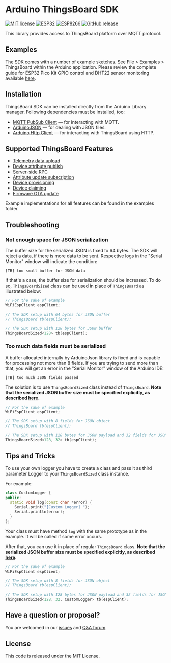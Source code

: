 
# Arduino ThingsBoard SDK

[![MIT license](https://img.shields.io/badge/License-MIT-yellow.svg?style=flat-square)](https://lbesson.mit-license.org/)
[![ESP32](https://img.shields.io/badge/ESP-32-green.svg?style=flat-square)](https://www.espressif.com/en/products/socs/esp32)
[![ESP8266](https://img.shields.io/badge/ESP-8266-blue.svg?style=flat-square)](https://www.espressif.com/en/products/socs/esp8266)
[![GitHub release](https://img.shields.io/github/release/thingsboard/thingsboard-arduino-sdk/all.svg?style=flat-square)](https://github.com/thingsboard/thingsboard-arduino-sdk/releases/)

This library provides access to ThingsBoard platform over MQTT protocol.

## Examples

The SDK comes with a number of example sketches. See File > Examples > ThingsBoard within the Arduino application.
Please review the complete guide for ESP32 Pico Kit GPIO control and DHT22 sensor monitoring available [here](https://thingsboard.io/docs/samples/esp32/gpio-control-pico-kit-dht22-sensor/).

## Installation

ThingsBoard SDK can be installed directly from the Arduino Library manager.
Following dependencies must be installed, too:

 - [MQTT PubSub Client](https://github.com/knolleary/pubsubclient) — for interacting with MQTT.
 - [ArduinoJSON](https://github.com/bblanchon/ArduinoJson) — for dealing with JSON files.
 - [Arduino Http Client](https://github.com/arduino-libraries/ArduinoHttpClient) — for interacting with ThingsBoard using HTTP.

## Supported ThingsBoard Features

 - [Telemetry data upload](https://thingsboard.io/docs/reference/mqtt-api/#telemetry-upload-api)
 - [Device attribute publish](https://thingsboard.io/docs/reference/mqtt-api/#publish-attribute-update-to-the-server)
 - [Server-side RPC](https://thingsboard.io/docs/reference/mqtt-api/#server-side-rpc)
 - [Attribute update subscription](https://thingsboard.io/docs/reference/mqtt-api/#subscribe-to-attribute-updates-from-the-server)
 - [Device provisioning](https://thingsboard.io/docs/reference/mqtt-api/#device-provisioning)
 - [Device claiming](https://thingsboard.io/docs/reference/mqtt-api/#claiming-devices)
 - [Firmware OTA update](https://thingsboard.io/docs/reference/mqtt-api/#firmware-api)

Example implementations for all features can be found in the examples folder.

## Troubleshooting

### Not enough space for JSON serialization

The buffer size for the serialized JSON is fixed to 64 bytes. The SDK will reject a data, if there is more data to be sent. Respective logs in the "Serial Monitor" window will indicate the condition:

```
[TB] too small buffer for JSON data
```

If that's a case, the buffer size for serialization should be increased. To do so, `ThingsBoardSized` class can be used in place of `ThingsBoard` as illustrated below:

```cpp
// For the sake of example
WiFiEspClient espClient;

// The SDK setup with 64 bytes for JSON buffer
// ThingsBoard tb(espClient);

// The SDK setup with 128 bytes for JSON buffer
ThingsBoardSized<128> tb(espClient);
```

### Too much data fields must be serialized

A buffer allocated internally by ArduinoJson library is fixed and is capable for processing not more than 8 fields. If you are trying to send more than that, you will get an error in the "Serial Monitor" window of the Arduino IDE:

```
[TB] too much JSON fields passed
```

The solution is to use `ThingsBoardSized` class instead of `ThingsBoard`. **Note that the serialized JSON buffer size must be specified explicitly, as described [here](#not-enough-space-for-json-serialization).**

```cpp
// For the sake of example
WiFiEspClient espClient;

// The SDK setup with 8 fields for JSON object
// ThingsBoard tb(espClient);

// The SDK setup with 128 bytes for JSON payload and 32 fields for JSON object.
ThingsBoardSized<128, 32> tb(espClient);
```

## Tips and Tricks
To use your own logger you have to create a class and pass it as third parameter Logger to your `ThingsBoardSized` class instance.

For example:

```cpp
class CustomLogger {
public:
  static void log(const char *error) {
    Serial.print("[Custom Logger] ");
    Serial.println(error);
  }
};
```
Your class must have method `log` with the same prototype as in the example. It will be called if some error occurs.

After that, you can use it in place of regular `ThingsBoard` class. **Note that the serialized JSON buffer size must be specified explicitly, as described [here](#too-much-data-fields-must-be-serialized).**

```cpp
// For the sake of example
WiFiEspClient espClient;

// The SDK setup with 8 fields for JSON object
// ThingsBoard tb(espClient);

// The SDK setup with 128 bytes for JSON payload and 32 fields for JSON object.
ThingsBoardSized<128, 32, CustomLogger> tb(espClient);
```

## Have a question or proposal?

You are welcomed in our [issues](https://github.com/thingsboard/ThingsBoard-Arduino-MQTT-SDK/issues) and [Q&A forum](https://groups.google.com/forum/#!forum/thingsboard).

## License

This code is released under the MIT License.
